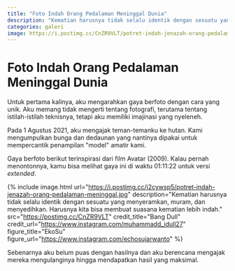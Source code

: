 ```yaml
---
title: "Foto Indah Orang Pedalaman Meninggal Dunia"
description: "Kematian harusnya tidak selalu identik dengan sesuatu yang menyeramkan, muram, dan menyedihkan. Harusnya kita bisa membuat suasana kematian lebih indah."
categories: galeri
image: https://i.postimg.cc/CnZR9VLT/potret-indah-jenazah-orang-pedalaman-meninggal.jpg
---
```

# Foto Indah Orang Pedalaman Meninggal Dunia

Untuk pertama kalinya, aku mengarahkan gaya berfoto dengan cara yang unik. Aku memang tidak mengerti tentang fotografi, terutama tentang istilah-istilah teknisnya, tetapi aku memiliki imajinasi yang nyeleneh.

Pada 1 Agustus 2021, aku mengajak teman-temanku ke hutan. Kami mengumpulkan bunga dan dedaunan yang nantinya dipakai untuk mempercantik penampilan "model" amatir kami.

Gaya berfoto berikut terinspirasi dari film Avatar (2009). Kalau pernah menontonnya, kamu bisa melihat gaya ini di waktu 01:11:22 untuk versi _extended_.

{% include image.html url="https://i.postimg.cc/j2cywsp5/potret-indah-jenazah-orang-pedalaman-meninggal.jpg" description="Kematian harusnya tidak selalu identik dengan sesuatu yang menyeramkan, muram, dan menyedihkan. Harusnya kita bisa membuat suasana kematian lebih indah." src="https://postimg.cc/CnZR9VLT" credit_title="Bang Dull" credit_url="https://www.instagram.com/muhammadd_idull27" figure_title="EkoSu" figure_url="https://www.instagram.com/echosujarwanto" %}

Sebenarnya aku belum puas dengan hasilnya dan aku berencana mengajak mereka mengulanginya hingga mendapatkan hasil yang maksimal.
